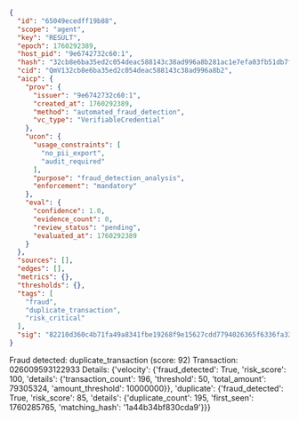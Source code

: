 ```json
{
  "id": "65049ecedff19b88",
  "scope": "agent",
  "key": "RESULT",
  "epoch": 1760292389,
  "host_pid": "9e6742732c60:1",
  "hash": "32cb8e6ba35ed2c054deac588143c38ad996a8b281ac1e7efa03fb51db7feb83",
  "cid": "QmV132cb8e6ba35ed2c054deac588143c38ad996a8b2",
  "aicp": {
    "prov": {
      "issuer": "9e6742732c60:1",
      "created_at": 1760292389,
      "method": "automated_fraud_detection",
      "vc_type": "VerifiableCredential"
    },
    "ucon": {
      "usage_constraints": [
        "no_pii_export",
        "audit_required"
      ],
      "purpose": "fraud_detection_analysis",
      "enforcement": "mandatory"
    },
    "eval": {
      "confidence": 1.0,
      "evidence_count": 0,
      "review_status": "pending",
      "evaluated_at": 1760292389
    }
  },
  "sources": [],
  "edges": [],
  "metrics": {},
  "thresholds": {},
  "tags": [
    "fraud",
    "duplicate_transaction",
    "risk_critical"
  ],
  "sig": "82210d360c4b71fa49a8341fbe19268f9e15627cdd7794026365f6336fa33bfe"
}
```

Fraud detected: duplicate_transaction (score: 92)
Transaction: 026009593122933
Details: {'velocity': {'fraud_detected': True, 'risk_score': 100, 'details': {'transaction_count': 196, 'threshold': 50, 'total_amount': 79305324, 'amount_threshold': 10000000}}, 'duplicate': {'fraud_detected': True, 'risk_score': 85, 'details': {'duplicate_count': 195, 'first_seen': 1760285765, 'matching_hash': '1a44b34bf830cda9'}}}